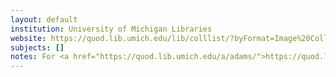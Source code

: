 ```yaml
---
layout: default
institution: University of Michigan Libraries
website: https://quod.lib.umich.edu/lib/colllist/?byFormat=Image%20Collections&accessFacet=public
subjects: []
notes: For <a href="https://quod.lib.umich.edu/a/adams/">https://quod.lib.umich.edu/a/adams/</a> <a href="https://github.com/2SC1815J/open-in-iiif-viewer">https://github.com/2SC1815J/open-in-iiif-viewer</a> provides the easiest way of getting the manifest for objects in this site.<br>For all other collections click on the <code>Share/Cite</code> button and <code>Image view...</code> dropdown. Get the URL in the <code>src</code> field. Replace numbers that will look like: <code>0,0,2005,2106/!522,482</code> with <code>full/full</code>. Enter the URL in <a href="https://dnoneill.github.io/annotate/imageditor/">https://dnoneill.github.io/annotate/imageditor/</a>.
---
```

